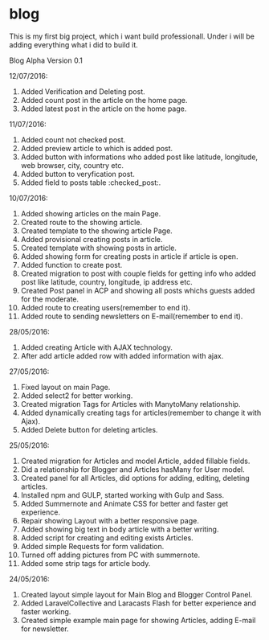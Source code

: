 # blog

This is my first big project, which i want build professionall. Under i will be adding everything what i did to build it.

Blog Alpha Version 0.1

12/07/2016:

1. Added Verification and Deleting post.
2. Added count post in the article on the home page.
3. Added latest post in the article on the home page.

11/07/2016:

1. Added count not checked post.
2. Added preview article to which is added post.
3. Added button with informations who added post like latitude, longitude, web browser, city, country etc.
4. Added button to veryfication post.
5. Added field to posts table :checked_post:.

10/07/2016:

1. Added showing articles on the main Page.
2. Created route to the showing article.
3. Created template to the showing article Page.
4. Added provisional creating posts in article.
5. Created template with showing posts in article.
6. Added showing form for creating posts in article if article is open.
7. Added function to create post.
8. Created migration to post with couple fields for getting info who added post like latitude, country, longitude, ip address etc.
9. Created Post panel in ACP and showing all posts whichs guests added for the moderate.
10. Added route to creating users(remember to end it).
11. Added route to sending newsletters on E-mail(remember to end it).

28/05/2016:

1. Added creating Article with AJAX technology.
2. After add article added row with added information with ajax.

27/05/2016:

1. Fixed layout on main Page.
2. Added select2 for better working.
3. Created migration Tags for Articles with ManytoMany relationship.
4. Added dynamically creating tags for articles(remember to change it with Ajax).
5. Added Delete button for deleting articles.

25/05/2016:

  1. Created migration for Articles and model Article, added fillable fields.
  2. Did a relationship for Blogger and Articles hasMany for User model.
  3. Created panel for all Articles, did options for adding, editing, deleting articles.
  4. Installed npm and GULP, started working with Gulp and Sass.
  5. Added Summernote and Animate CSS for better and faster get experience.
  6. Repair showing Layout with a better responsive page.
  7. Added showing big text in body article with a better writing.
  8. Added script for creating and editing exists Articles.
  9. Added simple Requests for form validation.
  10. Turned off adding pictures from PC with summernote.
  11. Added some strip tags for article body.

24/05/2016:

  1. Created layout simple layout for Main Blog and Blogger Control Panel.
  2. Added LaravelCollective and Laracasts Flash for better experience and faster working.
  3. Created simple example main page for showing Articles, adding E-mail for newsletter.
